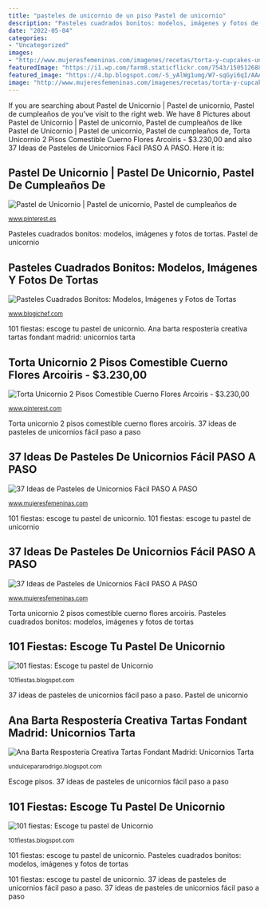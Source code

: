 ```yaml
---
title: "pasteles de unicornio de un piso Pastel de unicornio"
description: "Pasteles cuadrados bonitos: modelos, imágenes y fotos de tortas"
date: "2022-05-04"
categories:
- "Uncategorized"
images:
- "http://www.mujeresfemeninas.com/imagenes/recetas/torta-y-cupcakes-unicornios.jpg"
featuredImage: "https://i1.wp.com/farm8.staticflickr.com/7543/15051268833_06e830135e.jpg?resize=500%2C344&amp;ssl=1"
featured_image: "https://4.bp.blogspot.com/-S_yAlWg1umg/W7-sqGyi6qI/AAAAAAAAFCo/aHjjR-b5_0Y2riwFmEQUisWrFEzKbsZcACLcBGAs/s1600/WhatsApp%2BImage%2B2018-10-09%2Bat%2B19.40.09.jpeg"
image: "http://www.mujeresfemeninas.com/imagenes/recetas/torta-y-cupcakes-unicornios.jpg"
---
```


If you are searching about Pastel de Unicornio | Pastel de unicornio, Pastel de cumpleaños de you've visit to the right web. We have 8 Pictures about Pastel de Unicornio | Pastel de unicornio, Pastel de cumpleaños de like Pastel de Unicornio | Pastel de unicornio, Pastel de cumpleaños de, Torta Unicornio 2 Pisos Comestible Cuerno Flores Arcoiris - $3.230,00 and also 37 Ideas de Pasteles de Unicornios Fácil PASO A PASO. Here it is:

## Pastel De Unicornio | Pastel De Unicornio, Pastel De Cumpleaños De

![Pastel de Unicornio | Pastel de unicornio, Pastel de cumpleaños de](https://i.pinimg.com/originals/54/3e/32/543e32a0a2c63675892aaf3d3d76ef2b.jpg "Pastel de unicornio")

<small>www.pinterest.es</small>

Pasteles cuadrados bonitos: modelos, imágenes y fotos de tortas. Pastel de unicornio

## Pasteles Cuadrados Bonitos: Modelos, Imágenes Y Fotos De Tortas

![Pasteles Cuadrados Bonitos: Modelos, Imágenes y Fotos de Tortas](https://i1.wp.com/farm8.staticflickr.com/7543/15051268833_06e830135e.jpg?resize=500%2C344&amp;ssl=1 "Ana barta respostería creativa tartas fondant madrid: unicornios tarta")

<small>www.blogichef.com</small>

101 fiestas: escoge tu pastel de unicornio. Ana barta respostería creativa tartas fondant madrid: unicornios tarta

## Torta Unicornio 2 Pisos Comestible Cuerno Flores Arcoiris - $3.230,00

![Torta Unicornio 2 Pisos Comestible Cuerno Flores Arcoiris - $3.230,00](https://i.pinimg.com/originals/8a/52/42/8a5242623a9739257d2967d3c5eae94b.png "Pastel de unicornio")

<small>www.pinterest.com</small>

Torta unicornio 2 pisos comestible cuerno flores arcoiris. 37 ideas de pasteles de unicornios fácil paso a paso

## 37 Ideas De Pasteles De Unicornios Fácil PASO A PASO

![37 Ideas de Pasteles de Unicornios Fácil PASO A PASO](https://www.mujeresfemeninas.com/imagenes/recetas/pastel-unicornio-negro.jpg "Ana barta respostería creativa tartas fondant madrid: unicornios tarta")

<small>www.mujeresfemeninas.com</small>

101 fiestas: escoge tu pastel de unicornio. 101 fiestas: escoge tu pastel de unicornio

## 37 Ideas De Pasteles De Unicornios Fácil PASO A PASO

![37 Ideas de Pasteles de Unicornios Fácil PASO A PASO](http://www.mujeresfemeninas.com/imagenes/recetas/torta-y-cupcakes-unicornios.jpg "Pastel de unicornio")

<small>www.mujeresfemeninas.com</small>

Torta unicornio 2 pisos comestible cuerno flores arcoiris. Pasteles cuadrados bonitos: modelos, imágenes y fotos de tortas

## 101 Fiestas: Escoge Tu Pastel De Unicornio

![101 fiestas: Escoge tu pastel de Unicornio](https://2.bp.blogspot.com/-9LZsyHiKZwk/WgmqF8fP1xI/AAAAAAAAIH4/xR-ROX9dp4M7PCgB0seR0yikqCsPtWJtgCLcBGAs/s1600/unicorn%2Bcake%2B1.png "101 fiestas: escoge tu pastel de unicornio")

<small>101fiestas.blogspot.com</small>

37 ideas de pasteles de unicornios fácil paso a paso. Pastel de unicornio

## Ana Barta Respostería Creativa Tartas Fondant Madrid: Unicornios Tarta

![Ana Barta Respostería Creativa Tartas Fondant Madrid: Unicornios Tarta](https://4.bp.blogspot.com/-S_yAlWg1umg/W7-sqGyi6qI/AAAAAAAAFCo/aHjjR-b5_0Y2riwFmEQUisWrFEzKbsZcACLcBGAs/s1600/WhatsApp%2BImage%2B2018-10-09%2Bat%2B19.40.09.jpeg "Pasteles cuadrados bonitos: modelos, imágenes y fotos de tortas")

<small>undulcepararodrigo.blogspot.com</small>

Escoge pisos. 37 ideas de pasteles de unicornios fácil paso a paso

## 101 Fiestas: Escoge Tu Pastel De Unicornio

![101 fiestas: Escoge tu pastel de Unicornio](https://3.bp.blogspot.com/-32SvjScxKy8/WgmqPGqGuUI/AAAAAAAAIIE/3AYewaBz00AkeiaLBbv8pPWyWjspbp_GACLcBGAs/s1600/unicorn%2Bcake%2B2.png "Pastel de unicornio")

<small>101fiestas.blogspot.com</small>

101 fiestas: escoge tu pastel de unicornio. Pasteles cuadrados bonitos: modelos, imágenes y fotos de tortas

101 fiestas: escoge tu pastel de unicornio. 37 ideas de pasteles de unicornios fácil paso a paso. 37 ideas de pasteles de unicornios fácil paso a paso
